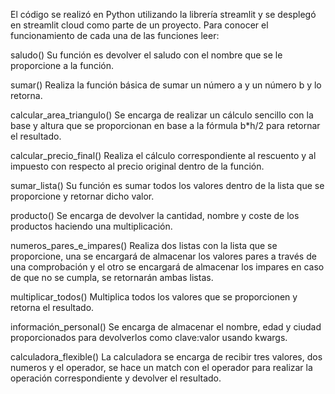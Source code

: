 El código se realizó en Python utilizando la librería streamlit y se desplegó en streamlit cloud como parte de un proyecto.
Para conocer el funcionamiento de cada una de las funciones leer:

saludo() 
  Su función es devolver el saludo con el nombre que se le proporcione a la función.

sumar()
  Realiza la función básica de sumar un número a y un número b y lo retorna.

calcular_area_triangulo()
  Se encarga de realizar un cálculo sencillo con la base y altura que se proporcionan en base a la fórmula b*h/2 para retornar el resultado.

calcular_precio_final()
  Realiza el cálculo correspondiente al rescuento y al impuesto con respecto al precio original dentro de la función.

sumar_lista()
  Su función es sumar todos los valores dentro de la lista que se proporcione y retornar dicho valor.

producto()
  Se encarga de devolver la cantidad, nombre y coste de los productos haciendo una multiplicación.

numeros_pares_e_impares()
  Realiza dos listas con la lista que se proporcione, una se encargará de almacenar los valores pares a través de una comprobación y el otro se encargará
  de almacenar los impares en caso de que no se cumpla, se retornarán ambas listas.

multiplicar_todos()
  Multiplica todos los valores que se proporcionen y retorna el resultado.

información_personal()
  Se encarga de almacenar el nombre, edad y ciudad proporcionados para devolverlos como clave:valor usando kwargs.

calculadora_flexible()
  La calculadora se encarga de recibir tres valores, dos numeros y el operador, se hace un match con el operador para
  realizar la operación correspondiente y devolver el resultado.
